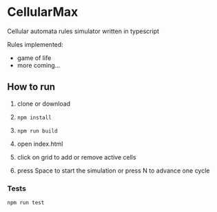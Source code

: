 # CellularMax
Cellular automata rules simulator written in typescript

Rules implemented:
  - game of life
  - more coming...

## How to run

1. clone or download

2. `npm install`

3. `npm run build`

4. open index.html

5. click on grid to add or remove active cells

6. press Space to start the simulation or press N to advance one cycle

### Tests

`npm run test`
